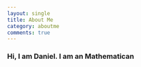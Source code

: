 ```yaml
---
layout: single
title: About Me
category: aboutme
comments: true
---
```


### Hi, I am Daniel.  I am an Mathematican